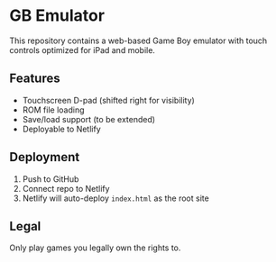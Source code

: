 # GB Emulator

This repository contains a web-based Game Boy emulator with touch controls optimized for iPad and mobile.

## Features
- Touchscreen D-pad (shifted right for visibility)
- ROM file loading
- Save/load support (to be extended)
- Deployable to Netlify

## Deployment
1. Push to GitHub
2. Connect repo to Netlify
3. Netlify will auto-deploy `index.html` as the root site

## Legal
Only play games you legally own the rights to.
